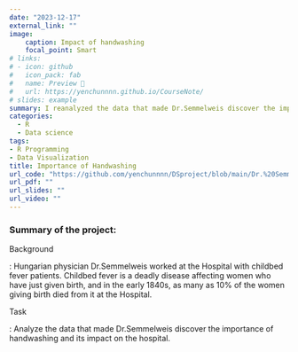```yaml
---
date: "2023-12-17"
external_link: ""
image:
    caption: Impact of handwashing
    focal_point: Smart
# links:
# - icon: github
#   icon_pack: fab
#   name: Preview 📖
#   url: https://yenchunnnn.github.io/CourseNote/
# slides: example
summary: I reanalyzed the data that made Dr.Semmelweis discover the importance of handwashing and its impact on the hospital.
categories:
  - R
  - Data science
tags:
- R Programming
- Data Visualization
title: Importance of Handwashing
url_code: "https://github.com/yenchunnnn/DSproject/blob/main/Dr.%20Semmelweis%20and%20the%20Importance%20of%20Handwashing.ipynb"
url_pdf: ""
url_slides: ""
url_video: ""
---
```


### Summary of the project:

Background

:   Hungarian physician Dr.Semmelweis worked at the Hospital with childbed fever patients. Childbed fever is a deadly disease affecting women who have just given birth, and in the early 1840s, as many as 10% of the women giving birth died from it at the Hospital.


Task

:   Analyze the data that made Dr.Semmelweis discover the importance of handwashing and its impact on the hospital.
